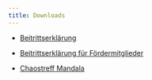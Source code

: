 ```yaml
---
title: Downloads
---
```


* [Beitrittserklärung](beitritt.pdf)

* [Beitrittserklärung für Fördermitglieder](beitrittfierder.pdf)

* [Chaostreff Mandala](rakede.png)